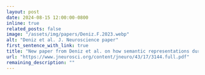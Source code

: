 ```yaml
---
layout: post
date: 2024-08-15 12:00:00-0800
inline: true
related_posts: false
image: "/assets/img/papers/Deniz.F.2023.webp"
alt: "Deniz et al. J. Neuroscience paper"
first_sentence_with_link: true
title: "New paper from Deniz et al. on how semantic representations during language production are affected by context, published in J. Neuroscience"
url: "https://www.jneurosci.org/content/jneuro/43/17/3144.full.pdf"
remaining_description: ""
---
```

